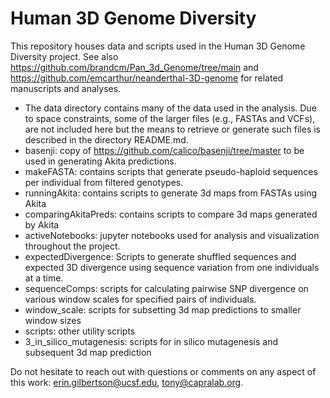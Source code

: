 # Human 3D Genome Diversity

This repository houses data and scripts used in the Human 3D Genome Diversity project.
See also https://github.com/brandcm/Pan_3d_Genome/tree/main and https://github.com/emcarthur/neanderthal-3D-genome for related manuscripts and analyses. 

- The data directory contains many of the data used in the analysis. Due to space constraints, some of the larger files (e.g., FASTAs and VCFs), are not included here but the means to retrieve or generate such files is described in the directory README.md.
- basenji: copy of https://github.com/calico/basenji/tree/master to be used in generating Akita predictions. 
- makeFASTA: contains scripts that generate pseudo-haploid sequences per individual from filtered genotypes.
- runningAkita: contains scripts to generate 3d maps from FASTAs using Akita
- comparingAkitaPreds: contains scripts to compare 3d maps generated by Akita
- activeNotebooks: jupyter notebooks used for analysis and visualization throughout the project.
- expectedDivergence: Scripts to generate shuffled sequences and expected 3D divergence using sequence variation from one individuals at a time.
- sequenceComps: scripts for calculating pairwise SNP divergence on various window scales for specified pairs of individuals.
- window_scale: scripts for subsetting 3d map predictions to smaller window sizes
- scripts: other utility scripts
- 3_in_silico_mutagenesis: scripts for in silico mutagenesis and subsequent 3d map prediction

Do not hesitate to reach out with questions or comments on any aspect of this work: erin.gilbertson@ucsf.edu, tony@capralab.org.
